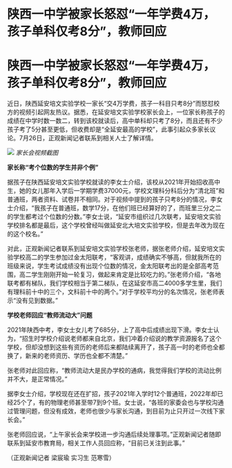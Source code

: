 # 陕西一中学被家长怒怼“一年学费4万，孩子单科仅考8分”，教师回应

# 陕西一中学被家长怒怼“一年学费4万，孩子单科仅考8分”，教师回应

近日，陕西延安培文实验学校一家长“交4万学费，孩子一科目只考8分”而怒怼校方的视频引起网友热议。据悉，在延安培文实验学校家长会上，一位家长称孩子的成绩在中学时数一数二，转到该校就读后，高中单科却只考了8分，而且还有不少孩子考了5分甚至更低，但收费却是“全延安最高的学校”，此事引起众多家长议论。7月26日，正观新闻记者联系到相关人士了解详情。

![](https://inews.gtimg.com/om_bt/OLFkaQ7qlwQz4K-q0JhmYXeWTduR98Ep8mTofuvEAHb_QAA/1000)
_家长会视频截图_

**家长称“考个位数的学生并非个例”**

据孩子在陕西延安培文实验学校就读的李女士介绍，该校从2021年开始招收高中生，她的女儿那年入学后一学期学费37000元，学校文理科分科后分为“清北班”和普通班，两者资料、试卷并不相同。对于视频中提到的孩子只考8分的情况，李女士介绍，“我孩子在普通班，数学17分，在他们班已经算好的了，而班里三分之二的学生都考过个位数的分数。”李女士说，“延安市组织过几次联考，延安培文实验学校排名都是最后，这个学校曾经叫做延安北大培文实验学校，但是去年改为现在的这个校名。”

对此，正观新闻记者联系到延安培文实验学校张老师，据张老师介绍，延安培文实验学校高二的学生参加过金太阳联考，“客观讲，成绩确实不够高，但就我所在的班级来说，学生考试成绩没有出现个位数的情况，金太阳联考出的是全部高考范围，高二学生刚刚开始一轮复习，做起来肯定是比较吃力的。”张老师介绍，“各地联考都有梯队，我们学校相当于第二梯队，在这延安市高二4000多学生里，我们有理科前十中的三个，文科前十中的两个。”对于学校平均分的名次情况，张老师表示“没有见到数据。”

**学校老师回应“教师流动大”问题**

2021年陕西中考，李女士女儿考了685分，上了高中后成绩出现下滑。李女士认为，“招生时学校介绍说老师都来自北京，我们冲着介绍说的教学资源报名了这个学校，但却没想到这些有资历的老师后来都陆续离开了，孩子高一时的老师也全都换了，新来的老师资历、学历也全都不清楚。”

张老师对此回应称，“教师流动大是民办学校的通病，我觉得我们学校的流动比例并不大，是正常情况。”

据李女士介绍，学校现在还在扩招，孩子2021年入学时12个普通班，2022年却已经25个了，有的物理老师甚至带7到9个班。女士说，“各班的家委会也与学校沟通过管理问题，但没有成效，老师也很少与家长沟通，到目前为止只开过一次线下家长会。”

张老师回应说，“上午家长会来学校进一步沟通后续处理事项。”正观新闻记者随即联系到延安市教育局，相关工作人员回应称，“目前已关注到此事。”

（正观新闻记者 梁宸瑜 实习生 范寒雪）

